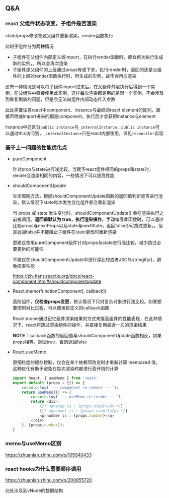 ## Q&A

### react 父组件状态改变，子组件是否渲染

state/props修改导致父组件重新渲染，render函数执行

此时子组件分为两种情况

* 子组件在父组件内部定义或import，在执行render函数时，都会再次执行生成新的实例，。所以会再次渲染
* 子组件是父组件的上层通过props传递下来，执行render时，返回的还是父组件的上层的render函数执行时，所生成的实例，故不会再次渲染

还有一种情况是可以将子组件import进来后，在父组件外层执行后得到一个实例，在父组件中直接使用此实例，这样每次渲染都是用的是同一个实例，不会涉及到重复刷新的问题，但是会无法向组件内部动态传入参数

此处需要注意react中component、instance与最终的react element的区别，直接声明或import进来的都是component，执行后才会获得instance与element

instance中还区分`public instance`与`_internalInstance`，`public instance`可以通过this访问到，`_internalInstance`只在react内部使用，详见`reconciler`实现

### 基于上一问题的性能优化点

* pureComponent

	针对prop与state进行浅比较，当赋予react组件相同的props和state时，render会渲染相同的内容，一些情况下可以提高性能

* shouldComponentUpdate

	生命周期方法，根据shouldComponentUpdate函数的返回值判断是否进行渲染，默认情况下state每次发生变化组件都会重新渲染

	当 props 或 state 发生变化时，shouldComponentUpdate() 会在渲染执行之前被调用。**返回值默认为 true，执行渲染操作**。手动编写此函数时，可以通过比较props与nextProps以及state与nextState，返回false即可跳过更新，。但是返回false并不能阻止子组件在state更改时重新渲染

	更建议使用pureComponent组件针对props与state进行浅比较，减少跳过必要更新的可能性

	不建议在shouldComponentUpdate中进行深比较或者JSON.stringify()，避免损害性能

	https://zh-hans.reactjs.org/docs/react-component.html#shouldcomponentupdate

* React.memo(functionComponent[, callback])

	高阶组件，**仅检查props变更**，默认情况下只对复杂对象进行浅比较。如果想要控制对比过程，可以使用自定义的callback函数

	React.mome通过记忆组件渲染结果的方式来提高组件的性能表现，在此种情况下，react将跳过渲染组件的操作，并直接复用最近一次的渲染结果

	**NOTE**：callback函数的返回值与shouldComponentUpdate函数相反，如果props相等，返回true，否则返回false

* React.useMemo

	更细粒度的缓存控制，仅会在某个依赖项改变时才重新计算 memoized 值。这种优化有助于避免在每次渲染时都进行高开销的计算

	```javascript
	import React, { useMemo } from 'react'
	export default (props = {}) => {
	    console.log(`--- component re-render ---`);
	    return useMemo(() => {
	        console.log(`--- useMemo re-render ---`);
	        return <div>
	            {/* <p>step is : {props.step}</p> */}
	            {/* <p>count is : {props.count}</p> */}
	            <p>number is : {props.number}</p>
	        </div>
	    }, [props.number]);
	}
	```

### memo与useMemo区别

https://zhuanlan.zhihu.com/p/105940433

### react hooks为什么需要顺序调用

https://zhuanlan.zhihu.com/p/200855720

此处涉及到vNode的数据结构
